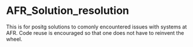 # AFR_Solution_resolution
This is for positg solutions to comonly encountered issues with systems at AFR. Code reuse is encouraged so that one does not have to reinvent the wheel.
